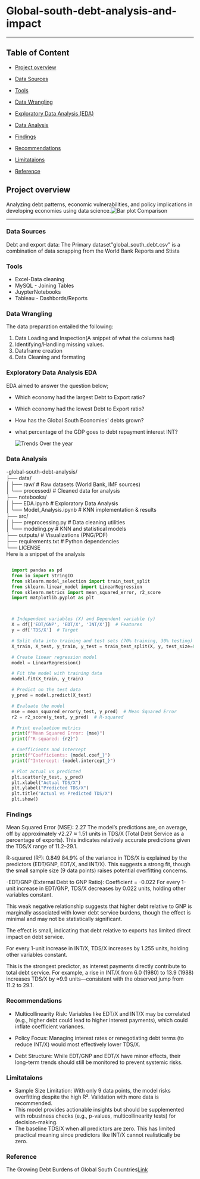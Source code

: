 # Global-south-debt-analysis-and-impact
---
## Table of Content
- [Project overview](#project-overview)
  
- [Data Sources](#data-sources)

- [Tools](#tools)

- [Data Wrangling](#data-wrangling)

- [Exploratory Data Analysis (EDA)](#exploratory-data-analysis-eda)

- [Data Analysis](#data-analysis)

- [Findings](#findings)

- [Recommendations](#recommendations)

- [Limitataions](#limitataions)

- [Reference](#reference)
 
## Project overview
Analyzing debt patterns, economic vulnerabilities, and policy implications in developing economies using data science.![Bar plot Comparison](https://github.com/user-attachments/assets/2fa9c97b-e229-4571-a54b-164b92d6cf2e)

---

### Data Sources
Debt and export data: The Primary dataset"global_south_debt.csv"  is a combination of data scrapping from the World Bank Reports and Stista

### Tools

- Excel-Data cleaning
- MySQL - Joining Tables
- JuypterNotebooks
- Tableau - Dashbords/Reports
  
### Data Wrangling

The data preparation entailed the following:
1. Data Loading and Inspection(A snippet of what the columns had)
2. Identifying/Handling missing values.
3. Dataframe creation
4. Data Cleaning and formating


### Exploratory Data Analysis EDA
EDA aimed to answer the question below;
 - Which economy had the largest Debt to Export ratio?
 - Which economy had the lowest Debt to Export ratio?
 - How has the Global South Economies' debts grown?
 - what percentage of the GDP goes to  debt repayment interest INT?

   ![Trends Over the year](https://github.com/user-attachments/assets/cab46639-f926-40b2-88e8-bc49e848a11d)


### Data Analysis


  -global-south-debt-analysis/  
├── data/  
│   ├── raw/                   # Raw datasets (World Bank, IMF sources)  
│   └── processed/            # Cleaned data for analysis  
├── notebooks/  
│   ├── EDA.ipynb             # Exploratory Data Analysis  
│   └── Model_Analysis.ipynb  # KNN implementation & results  
├── src/  
│   ├── preprocessing.py      # Data cleaning utilities  
│   └── modeling.py           # KNN and statistical models  
├── outputs/                  # Visualizations (PNG/PDF)  
├── requirements.txt          # Python dependencies  
└── LICENSE  
Here is a snippet of the analysis

```python

  import pandas as pd
  from io import StringIO
  from sklearn.model_selection import train_test_split
  from sklearn.linear_model import LinearRegression
  from sklearn.metrics import mean_squared_error, r2_score
  import matplotlib.pyplot as plt



  # Independent variables (X) and Dependent variable (y)
  X = df[['EDT/GNP', 'EDT/X', 'INT/X']]  # Features
  y = df['TDS/X']  # Target

  # Split data into training and test sets (70% training, 30% testing)
  X_train, X_test, y_train, y_test = train_test_split(X, y, test_size=0.3,       random_state=42)

  # Create linear regression model
  model = LinearRegression()

  # Fit the model with training data
  model.fit(X_train, y_train)

  # Predict on the test data
  y_pred = model.predict(X_test)

  # Evaluate the model
  mse = mean_squared_error(y_test, y_pred)  # Mean Squared Error
  r2 = r2_score(y_test, y_pred)  # R-squared

  # Print evaluation metrics
  print(f"Mean Squared Error: {mse}")
  print(f"R-squared: {r2}")

  # Coefficients and intercept
  print(f"Coefficients: {model.coef_}")
  print(f"Intercept: {model.intercept_}")

  # Plot actual vs predicted
  plt.scatter(y_test, y_pred)
  plt.xlabel("Actual TDS/X")
  plt.ylabel("Predicted TDS/X")
  plt.title("Actual vs Predicted TDS/X")
  plt.show()
```
### Findings
 Mean Squared Error (MSE): 2.27
  The model’s predictions are, on average, off by approximately √2.27 ≈ 1.51     units in TDS/X (Total Debt Service as a percentage of exports). This           indicates relatively accurate predictions given the TDS/X range of 11.2–29.1.

  R-squared (R²): 0.849
  84.9% of the variance in TDS/X is explained by the predictors (EDT/GNP,        EDT/X, and INT/X). This suggests a strong fit, though the small sample size     (9 data points) raises potential overfitting concerns.

  -EDT/GNP (External Debt to GNP Ratio): Coefficient = -0.022
  For every 1-unit increase in EDT/GNP, TDS/X decreases by 0.022 units,         holding other variables constant.

  This weak negative relationship suggests that higher debt relative to GNP     is marginally associated with lower debt service burdens, though the         effect is minimal and may not be statistically significant.

  The effect is small, indicating that debt relative to exports has limited     direct impact on debt service.

  For every 1-unit increase in INT/X, TDS/X increases by 1.255 units,           holding other variables constant.

  This is the strongest predictor, as interest payments directly contribute     to total debt service. For example, a rise in INT/X from 6.0 (1980) to        13.9 (1988) increases TDS/X by ≈9.9 units—consistent with the observed       jump from 11.2 to 29.1.

  

### Recommendations
  - Multicollinearity Risk: Variables like EDT/X and INT/X may be correlated (e.g., higher debt could lead to higher interest payments), which could inflate coefficient variances.
  - Policy Focus: Managing interest rates or renegotiating debt terms (to reduce INT/X) would most effectively lower TDS/X.

- Debt Structure: While EDT/GNP and EDT/X have minor effects, their long-term trends should still be monitored to prevent systemic risks.
### Limitataions
- Sample Size Limitation: With only 9 data points, the model risks overfitting despite the high R². Validation with more data is recommended.
- This model provides actionable insights but should be supplemented with robustness checks (e.g., p-values, multicollinearity tests) for decision-making.
- The baseline TDS/X when all predictors are zero. This has limited             practical meaning since predictors like INT/X cannot realistically be zero.
### Reference
The Growing Debt Burdens of Global South Countries[Link](https://cepr.net/publications/the-growing-debt-burdens-of-global-south-countries-standing-in-the-way-of-climate-and-development-goals/)
